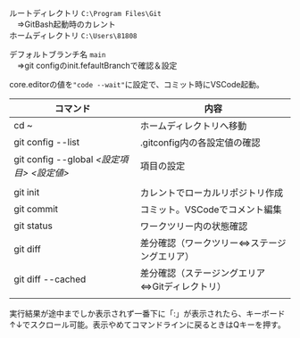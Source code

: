 
ルートディレクトリ `C:\Program Files\Git`<br>
　⇒GitBash起動時のカレント<br>
ホームディレクトリ `C:\Users\81808`

デフォルトブランチ名 `main`<br>
　⇒git configのinit.fefaultBranchで確認＆設定

core.editorの値を`"code --wait"`に設定で、コミット時にVSCode起動。

| コマンド | 内容 |
| --- | --- |
| cd ~ | ホームディレクトリへ移動 |
| git config --list | .gitconfig内の各設定値の確認 |
| git config --global _<設定項目>_ _<設定値>_ | 項目の設定 |
|  |  |
| git init | カレントでローカルリポジトリ作成 |
| git commit | コミット。VSCodeでコメント編集 |
| git status | ワークツリー内の状態確認 |
| git diff | 差分確認（ワークツリー⇔ステージングエリア） |
| git diff --cached | 差分確認（ステージングエリア⇔Gitディレクトリ） |
|  |  |

実行結果が途中までしか表示されず一番下に「:」が表示されたら、キーボード↑↓でスクロール可能。表示やめてコマンドラインに戻るときはQキーを押す。